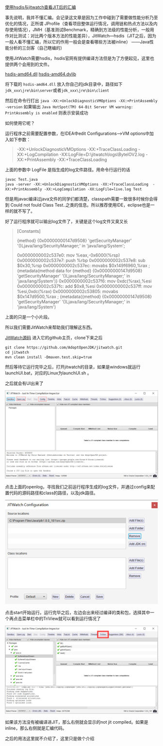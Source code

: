 [使用hsdis与jitwatch查看JIT后的汇编](https://www.jianshu.com/p/78f71c033fae)

事先说明，我并不懂汇编。会记录这文章是因为工作中碰到了需要做性能分析乃至优化的情况，正所谓 JProfile（查看项目整体运行情况，调用链和热点方法以及内存使用情况），JMH（基准测试Benchmark，精确到方法级的性能分析，一般用作对比测试：对比两个版本方法的性能差异），JitWatch—hsdis（JIT之后，因为一般人看不懂汇编，所以它的作用一般会是查看哪些方法被inline） ——Java性能分析的三剑客（自己瞎编的）



使用JitWatch需要hsdis，hsdis官网有提供编译方法但是为了方便起见，这里也提供两个会用到的文件。

[hsdis-amd64.dll](https://github.com/krystalics/krystalics.github.io/tree/master/_posts/java/jitwatch/hsdis-amd64.dll)       [hsdis-amd64.dylib](https://github.com/krystalics/krystalics.github.io/tree/master/_posts/java/jitwatch/hsdis-amd64.dylib)

将下载的 `hsdis-amd64.dll` 放入你自己的jdk目录中，路径如下`jdk_xxx\jre\bin\server`或者`jdk_xxx\jre\bin\client` 

然后在命令行打出 `java -XX:+UnlockDiagnosticVMOptions -XX:+PrintAssembly -version` 如果输出 `Java HotSpot(TM) 64-Bit Server VM warning: PrintAssembly is enabled` 则表示安装成功

如何使用它呢？

运行程序之前需要配置参数，在IDEA中edit Configurations—>VM options中加入如下参数：

>-XX:+UnlockDiagnosticVMOptions
>-XX:+TraceClassLoading
>-XX:+LogCompilation
>-XX:LogFile=D:\jitwatch\logs\ByteIOV2.log 
>-XX:+PrintAssembly
>-XX:+TraceClassLoading

上面的参数中 LogFile 是指生成的log文件路径。用命令行运行的话

```
javac Test.java
java -server -XX:+UnlockDiagnosticVMOptions -XX:+TraceClassLoading  -XX:+PrintAssembly -XX:+LogCompilation -XX:LogFile=live.log Test
```

但是用javac编译过java文件的同学们都清楚，classpath需要一致很多时候你会得到 Could not fould Class Test..之类的信息。所以推荐使用IDE，eclipse也是一样的就不写了。

好了运行程序就可以输出log文件了，关键是这个log文件又臭又长

>[Constants]
>
>{method} {0x00000000147d9508} &apos;getSecurityManager&apos; &apos;()Ljava/lang/SecurityManager;&apos; in &apos;java/lang/System';
>
>  0x0000000002c537e0: mov    %eax,-0x6000(%rsp)
>  0x0000000002c537e7: push   %rbp
>  0x0000000002c537e8: sub    $0x30,%rsp
>  0x0000000002c537ec: movabs $0x149f6960,%rax   ;   {metadata(method data for {method} {0x00000000147d9508} &apos;getSecurityManager&apos; &apos;()Ljava/lang/SecurityManager;&apos; in &apos;java/lang/System&apos;)}
>  0x0000000002c537f6: mov    0xdc(%rax),%esi
>  0x0000000002c537fc: add    $0x8,%esi
>  0x0000000002c537ff: mov    %esi,0xdc(%rax)
>  0x0000000002c53805: movabs $0x147d9500,%rax   ;   {metadata({method} {0x00000000147d9508} &apos;getSecurityManager&apos; &apos;()Ljava/lang/SecurityManager;&apos; in &apos;java/lang/System&apos;)

上面的只是一个小片段。

所以我们需要JitWatch来帮助我们理解这东西。

[JitWatch源码](https://github.com/AdoptOpenJDK/jitwatch)  进入它的github主页，clone下来之后

```
git clone https://github.com/AdoptOpenJDK/jitwatch.git
cd jitwatch
mvn clean install -Dmaven.test.skip=true
```

然后等待它运行完毕之后，打开jitwatch的目录，如果是windows就运行launchUI.bat，对应的Linux为launchUI.sh 。

之后就会有UI出来了

<img src="https://github.com/krystalics/krystalics.github.io/blob/master/_posts/img/49.png?raw=true">

点击上面的openlog，寻找我们之前运行程序生成的log文件，并通过config来配置代码的源码路径和class的路径，以及jdk路径。

<img src="https://github.com/krystalics/krystalics.github.io/blob/master/_posts/img/50.png?raw=true">

点击start开始运行。运行完毕之后，左边会出来经过编译的类和包，选择其中一个再点击菜单栏中的TriView就可以看到运行情况了

<img src="https://github.com/krystalics/krystalics.github.io/blob/master/_posts/img/51.png?raw=true">

如果该方法没有被编译进JIT，那么右侧就会显示的not jit compiled。如果是inline，那么右侧就是汇编代码。

之后的用法这里就不介绍了，这里只是做个介绍